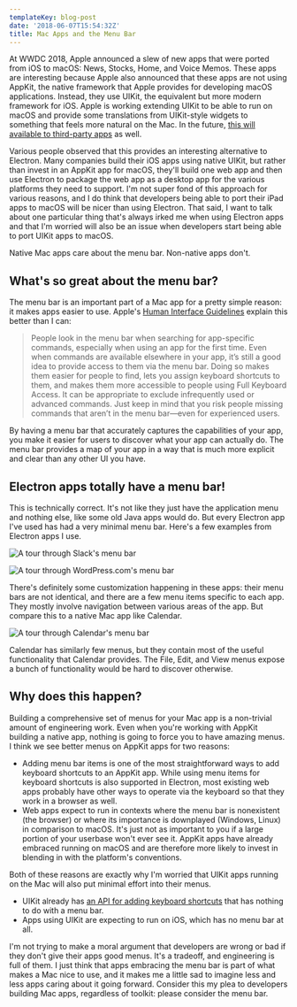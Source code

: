 ```yaml
---
templateKey: blog-post
date: '2018-06-07T15:54:32Z'
title: Mac Apps and the Menu Bar
---
```


At WWDC 2018, Apple announced a slew of new apps that were ported from iOS to macOS: News, Stocks, Home, and Voice Memos. These apps are interesting because Apple also announced that these apps are not using AppKit, the native framework that Apple provides for developing macOS applications. Instead, they use UIKit, the equivalent but more modern framework for iOS. Apple is working extending UIKit to be able to run on macOS and provide some translations from UIKit-style widgets to something that feels more natural on the Mac. In the future, [this will available to third-party apps][uikit-mac-9to5] as well.

[uikit-mac-9to5]: https://9to5mac.com/2018/06/04/apple-gives-a-sneak-peek-at-multi-year-project-to-bring-uikit-ios-apps-to-the-mac/

Various people observed that this provides an interesting alternative to Electron. Many companies build their iOS apps using native UIKit, but rather than invest in an AppKit app for macOS, they'll build one web app and then use Electron to package the web app as a desktop app for the various platforms they need to support. I'm not super fond of this approach for various reasons, and I do think that developers being able to port their iPad apps to macOS will be nicer than using Electron. That said, I want to talk about one particular thing that's always irked me when using Electron apps and that I'm worried will also be an issue when developers start being able to port UIKit apps to macOS.

<!--more-->

Native Mac apps care about the menu bar. Non-native apps don't.

## What's so great about the menu bar?

The menu bar is an important part of a Mac app for a pretty simple reason: it makes apps easier to use. Apple's [Human Interface Guidelines][hig] explain this better than I can:

> People look in the menu bar when searching for app-specific commands, especially when using an app for the first time. Even when commands are available elsewhere in your app, it’s still a good idea to provide access to them via the menu bar. Doing so makes them easier for people to find, lets you assign keyboard shortcuts to them, and makes them more accessible to people using Full Keyboard Access. It can be appropriate to exclude infrequently used or advanced commands. Just keep in mind that you risk people missing commands that aren’t in the menu bar—even for experienced users.

[hig]: https://developer.apple.com/design/human-interface-guidelines/macos/menus/menu-bar-menus/

By having a menu bar that accurately captures the capabilities of your app, you make it easier for users to discover what your app can actually do. The menu bar provides a map of your app in a way that is much more explicit and clear than any other UI you have.

## Electron apps totally have a menu bar!

This is technically correct. It's not like they just have the application menu and nothing else, like some old Java apps would do. But every Electron app I've used has had a very minimal menu bar. Here's a few examples from Electron apps I use.

![A tour through Slack's menu bar](/wp-content/uploads/2018/06/2018-06-07-09.47.09.gif)

![A tour through WordPress.com's menu bar](/wp-content/uploads/2018/06/2018-06-07-09.47.51.gif)

There's definitely some customization happening in these apps: their menu bars are not identical, and there are a few menu items specific to each app. They mostly involve navigation between various areas of the app. But compare this to a native Mac app like Calendar.

![A tour through Calendar's menu bar](/wp-content/uploads/2018/06/2018-06-07-15.32.57.gif)

Calendar has similarly few menus, but they contain most of the useful functionality that Calendar provides. The File, Edit, and View menus expose a bunch of functionality would be hard to discover otherwise.

## Why does this happen?

Building a comprehensive set of menus for your Mac app is a non-trivial amount of engineering work. Even when you're working with AppKit building a native app, nothing is going to force you to have amazing menus. I think we see better menus on AppKit apps for two reasons:

* Adding menu bar items is one of the most straightforward ways to add keyboard shortcuts to an AppKit app. While using menu items for keyboard shortcuts is also supported in Electron, most existing web apps probably have other ways to operate via the keyboard so that they work in a browser as well.
* Web apps expect to run in contexts where the menu bar is nonexistent (the browser) or where its importance is downplayed (Windows, Linux) in comparison to macOS. It's just not as important to you if a large portion of your userbase won't ever see it. AppKit apps have already embraced running on macOS and are therefore more likely to invest in blending in with the platform's conventions.

Both of these reasons are exactly why I'm worried that UIKit apps running on the Mac will also put minimal effort into their menus.

* UIKit already has [an API for adding keyboard shortcuts][uikeycommand] that has nothing to do with a menu bar.
* Apps using UIKit are expecting to run on iOS, which has no menu bar at all.

[uikeycommand]: https://developer.apple.com/documentation/uikit/uikeycommand

I'm not trying to make a moral argument that developers are wrong or bad if they don't give their apps good menus. It's a tradeoff, and engineering is full of them. I just think that apps embracing the menu bar is part of what makes a Mac nice to use, and it makes me a little sad to imagine less and less apps caring about it going forward. Consider this my plea to developers building Mac apps, regardless of toolkit: please consider the menu bar.

